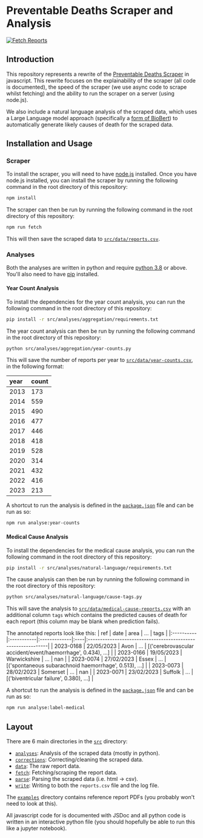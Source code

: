 # Preventable Deaths Scraper and Analysis

[![Fetch Reports](https://github.com/Mr-Helpful/preventable-deaths-scraper/actions/workflows/node.js.yml/badge.svg)](https://github.com/Mr-Helpful/preventable-deaths-scraper/actions/workflows/node.js.yml)

## Introduction

This repository represents a rewrite of the [Preventable Deaths Scraper](https://github.com/georgiarichards/georgiarichards.github.io) in javascript. This rewrite focuses on the explainability of the scraper (all code is documented), the speed of the scraper (we use async code to scrape whilst fetching) and the ability to run the scraper on a server (using node.js).

We also include a natural language analysis of the scraped data, which uses a Large Language model approach (specifically a [form of BioBert](https://huggingface.co/pritamdeka/BioBERT-mnli-snli-scinli-scitail-mednli-stsb)) to automatically generate likely causes of death for the scraped data.

## Installation and Usage

### Scraper

To install the scraper, you will need to have [node.js](https://nodejs.org/en/) installed. Once you have node.js installed, you can install the scraper by running the following command in the root directory of this repository:

```bash
npm install
```

The scraper can then be run by running the following command in the root directory of this repository:

```bash
npm run fetch
```

This will then save the scraped data to [`src/data/reports.csv`](./src/data/reports.csv).

### Analyses

Both the analyses are written in python and require [python 3.8](https://www.python.org/downloads/) or above. You'll also need to have [pip](https://pip.pypa.io/en/stable/installation/) installed.

#### Year Count Analysis

To install the dependencies for the year count analysis, you can run the following command in the root directory of this repository:

```bash
pip install -r src/analyses/aggregation/requirements.txt
```

The year count analysis can then be run by running the following command in the root directory of this repository:

```bash
python src/analyses/aggregation/year-counts.py
```

This will save the number of reports per year to [`src/data/year-counts.csv`](./src/data/year-counts.csv), in the following format:

| year | count |
|:-----|:------|
| 2013 |   173 |
| 2014 |   559 |
| 2015 |   490 |
| 2016 |   477 |
| 2017 |   446 |
| 2018 |   418 |
| 2019 |   528 |
| 2020 |   314 |
| 2021 |   432 |
| 2022 |   416 |
| 2023 |   213 |

A shortcut to run the analysis is defined in the [`package.json`](./package.json) file and can be run as so:

```bash
npm run analyse:year-counts
```

#### Medical Cause Analysis

To install the dependencies for the medical cause analysis, you can run the following command in the root directory of this repository:

```bash
pip install -r src/analyses/natural-language/requirements.txt
```

The cause analysis can then be run by running the following command in the root directory of this repository:

```bash
python src/analyses/natural-language/cause-tags.py
```

This will save the analysis to [`src/data/medical-cause-reports.csv`](./src/data/medical-cause-reports.csv) with an additional column `tags` which contains the predicted causes of death for each report (this column may be blank when prediction fails).

The annotated reports look like this:
| ref       | date       | area         | ... | tags                                                         |
|:----------|:-----------|:-------------|:----|:-------------------------------------------------------------|
| 2023-0168 | 22/05/2023 | Avon         | ... | [('cerebrovascular accident/event/haemorrhage', 0.434), ...] |
| 2023-0166 | 19/05/2023 | Warwickshire | ... | nan                                                          |
| 2023-0074 | 27/02/2023 | Essex        | ... | [('spontaneous subarachnoid haemorrhage', 0.513), ...]       |
| 2023-0073 | 28/02/2023 | Somerset     | ... | nan                                                          |
| 2023-0071 | 23/02/2023 | Suffolk      | ... | [('biventricular failure', 0.380), ...]                      |

A shortcut to run the analysis is defined in the [`package.json`](./package.json) file and can be run as so:

```bash
npm run analyse:label-medical
```

## Layout

There are 6 main directories in the [`src`](./src) directory:

- [`analyses`](./src/analyses): Analysis of the scraped data (mostly in python).
- [`corrections`](./src/corrections): Correcting/cleaning the scraped data.
- [`data`](./src/data): The raw report data.
- [`fetch`](./src/fetch): Fetching/scraping the report data.
- [`parse`](./src/parse): Parsing the scraped data (i.e. html -> csv).
- [`write`](./src/write): Writing to both the `reports.csv` file and the log file.

The [`examples`](./examples) directory contains reference report PDFs (you probably won't need to look at this).

All javascript code for is documented with JSDoc and all python code is written in an interactive python file (you should hopefully be able to run this like a jupyter notebook).
